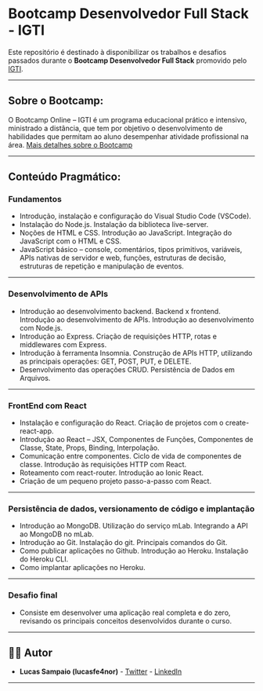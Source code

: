 # Bootcamp Desenvolvedor Full Stack - IGTI

Este repositório é destinado à disponibilizar os trabalhos e desafios passados durante o **Bootcamp Desenvolvedor Full Stack** promovido pelo [IGTI](https://www.igti.com.br/).

---

## Sobre o Bootcamp:

O Bootcamp Online – IGTI é um programa educacional prático e intensivo,
ministrado a distância, que tem por objetivo o desenvolvimento de habilidades que
permitam ao aluno desempenhar atividade profissional na área.
[Mais detalhes sobre o Bootcamp](https://www.igti.com.br/custom/bootcamp-desenvolvedor-full-stack)

---

## Conteúdo Pragmático:

### Fundamentos

- Introdução, instalação e configuração do Visual Studio Code (VSCode).
- Instalação do Node.js. Instalação da biblioteca live-server.
- Noções de HTML e CSS. Introdução ao JavaScript. Integração do JavaScript com o HTML e CSS.
- JavaScript básico – console, comentários, tipos primitivos, variáveis, APIs nativas de servidor e web, funções, estruturas de decisão, estruturas de repetição e manipulação de eventos.

---

### Desenvolvimento de APIs

- Introdução ao desenvolvimento backend. Backend x frontend. Introdução ao desenvolvimento de APIs. Introdução ao desenvolvimento com Node.js.
- Introdução ao Express. Criação de requisições HTTP, rotas e middlewares com Express.
- Introdução à ferramenta Insomnia. Construção de APIs HTTP, utilizando as principais operações: GET, POST, PUT, e DELETE.
- Desenvolvimento das operações CRUD. Persistência de Dados em Arquivos.

---

### FrontEnd com React

- Instalação e configuração do React. Criação de projetos com o create-react-app.
- Introdução ao React – JSX, Componentes de Funções, Componentes de Classe, State, Props, Binding, Interpolação.
- Comunicação entre componentes. Ciclo de vida de componentes de classe. Introdução às requisições HTTP com React.
- Roteamento com react-router. Introdução ao Ionic React.
- Criação de um pequeno projeto passo-a-passo com React.

---

### Persistência de dados, versionamento de código e implantação

- Introdução ao MongoDB. Utilização do serviço mLab. Integrando a API ao MongoDB no mLab.
- Introdução ao Git. Instalação do git. Principais comandos do Git.
- Como publicar aplicações no Github. Introdução ao Heroku. Instalação do Heroku CLI.
- Como implantar aplicações no Heroku.

---

### Desafio final

- Consiste em desenvolver uma aplicação real completa e do zero, revisando os principais conceitos desenvolvidos durante o curso.

---

## 👨‍💻 Autor

- **Lucas Sampaio (lucasfe4nor)** - [Twitter](https://twitter.com/lucasfe4nor) - [LinkedIn](https://www.linkedin.com/in/lucasgbsampaio/)

---

